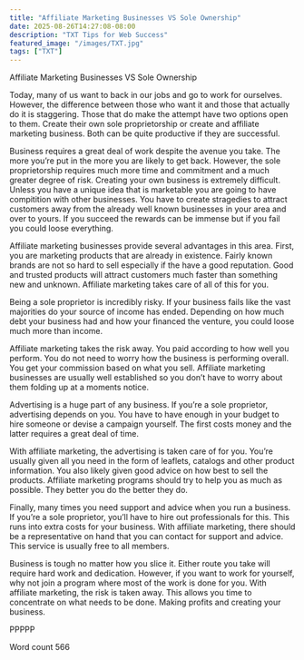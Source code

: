 ```yaml
---
title: "Affiliate Marketing Businesses VS Sole Ownership"
date: 2025-08-26T14:27:08-08:00
description: "TXT Tips for Web Success"
featured_image: "/images/TXT.jpg"
tags: ["TXT"]
---
```


Affiliate Marketing Businesses VS Sole Ownership

Today, many of us want to back in our jobs and go to work for ourselves. However, the difference between those who want it and those that actually do it is staggering. Those that do make the attempt have two options open to them. Create their own sole proprietorship or create and affiliate marketing business. Both can be quite productive if they are successful.

Business requires a great deal of work despite the avenue you take. The more you’re put in the more you are likely to get back. However, the sole proprietorship requires much more time and commitment and a much greater degree of risk. Creating your own business is extremely difficult. Unless you have a unique idea that is marketable you are going to have compitition with other businesses. You have to create stragedies to attract customers away from the already well known businesses in your area and over to yours. If you succeed the rewards can be immense but if you fail you could loose everything.

Affiliate marketing businesses provide several advantages in this area. First, you are marketing products that are already in existence. Fairly known brands are not so hard to sell especially if the have a good reputation. Good and trusted products will attract customers much faster than something new and unknown. Affiliate marketing takes care of all of this for you.

Being a sole proprietor is incredibly risky. If your business fails like the vast majorities do your source of income has ended. Depending on how much debt your business had and how your financed the venture, you could loose much more than income. 

Affiliate marketing takes the risk away. You paid according to how well you perform. You do not need to worry how the business is performing overall. You get your commission based on what you sell. Affiliate marketing businesses are usually well established so you don’t have to worry about them folding up at a moments notice.

Advertising is a huge part of any business. If you’re a sole proprietor, advertising depends on you. You have to have enough in your budget to hire someone or devise a campaign yourself. The first costs money and the latter requires a great deal of time.

With affiliate marketing, the advertising is taken care of for you. You’re usually given all you need in the form of leaflets, catalogs and other product information. You also likely given good advice on how best to sell the products. Affiliate marketing programs should try to help you as much as possible. They better you do the better they do.

Finally, many times you need support and advice when you run a business. If you’re a sole proprietor, you’ll have to hire out professionals for this. This runs into extra costs for your business. With affiliate marketing, there should be a representative on hand that you can contact for support and advice. This service is usually free to all members.

Business is tough no matter how you slice it. Either route you take will require hard work and dedication. However, if you want to work for yourself, why not join a program where most of the work is done for you. With affiliate marketing, the risk is taken away. This allows you time to concentrate on what needs to be done. Making profits and creating your business.

PPPPP

Word count 566
